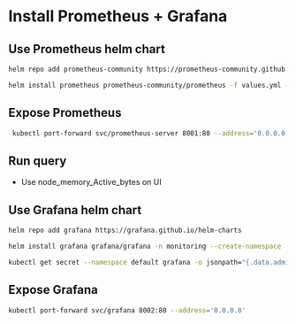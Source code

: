 # Install Prometheus + Grafana

## Use Prometheus helm chart

```bash
helm repo add prometheus-community https://prometheus-community.github.io/helm-charts

helm install prometheus prometheus-community/prometheus -f values.yml -n monitoring --create-namespace
```

## Expose Prometheus

```bash
 kubectl port-forward svc/prometheus-server 8001:80 --address='0.0.0.0'
```

## Run query

- Use node_memory_Active_bytes on UI

## Use Grafana helm chart

```bash
helm repo add grafana https://grafana.github.io/helm-charts

helm install grafana grafana/grafana -n monitoring --create-namespace

kubectl get secret --namespace default grafana -o jsonpath="{.data.admin-password}" | base64 --decode ; echo
```

## Expose Grafana

```bash
kubectl port-forward svc/grafana 8002:80 --address='0.0.0.0'
```
